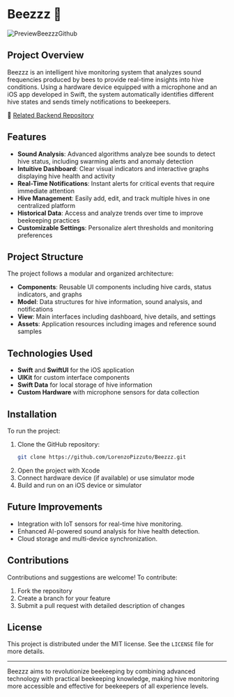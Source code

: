 # Beezzz 🐝

![PreviewBeezzzGithub](https://github.com/user-attachments/assets/abe26c4d-54c0-40db-91b8-e82313879e75)

## Project Overview
Beezzz is an intelligent hive monitoring system that analyzes sound frequencies produced by bees to provide real-time insights into hive conditions. Using a hardware device equipped with a microphone and an iOS app developed in Swift, the system automatically identifies different hive states and sends timely notifications to beekeepers.

🔗 [Related Backend Repository](https://github.com/pakyjr/beezzz-arduino)

## Features
- **Sound Analysis**: Advanced algorithms analyze bee sounds to detect hive status, including swarming alerts and anomaly detection
- **Intuitive Dashboard**: Clear visual indicators and interactive graphs displaying hive health and activity
- **Real-Time Notifications**: Instant alerts for critical events that require immediate attention
- **Hive Management**: Easily add, edit, and track multiple hives in one centralized platform
- **Historical Data**: Access and analyze trends over time to improve beekeeping practices
- **Customizable Settings**: Personalize alert thresholds and monitoring preferences

## Project Structure
The project follows a modular and organized architecture:
- **Components**: Reusable UI components including hive cards, status indicators, and graphs
- **Model**: Data structures for hive information, sound analysis, and notifications
- **View**: Main interfaces including dashboard, hive details, and settings
- **Assets**: Application resources including images and reference sound samples

## Technologies Used
- **Swift** and **SwiftUI** for the iOS application
- **UIKit** for custom interface components
- **Swift Data** for local storage of hive information
- **Custom Hardware** with microphone sensors for data collection

## Installation
To run the project:
1. Clone the GitHub repository:
   ```sh
   git clone https://github.com/LorenzoPizzuto/Beezzz.git
   ```
2. Open the project with Xcode
3. Connect hardware device (if available) or use simulator mode
4. Build and run on an iOS device or simulator

## Future Improvements
- Integration with IoT sensors for real-time hive monitoring.
- Enhanced AI-powered sound analysis for hive health detection.
- Cloud storage and multi-device synchronization.

## Contributions
Contributions and suggestions are welcome! To contribute:
1. Fork the repository
2. Create a branch for your feature
3. Submit a pull request with detailed description of changes

## License
This project is distributed under the MIT license. See the `LICENSE` file for more details.

---

Beezzz aims to revolutionize beekeeping by combining advanced technology with practical beekeeping knowledge, making hive monitoring more accessible and effective for beekeepers of all experience levels.
